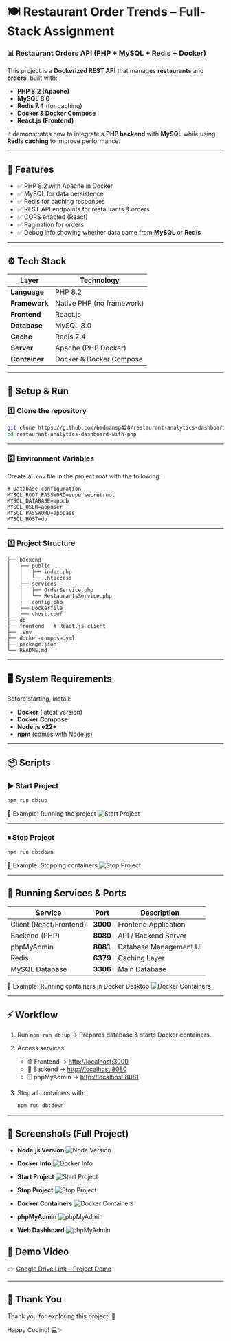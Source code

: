 # 🍽️ Restaurant Order Trends – Full-Stack Assignment

### 📊 Restaurant Orders API (PHP + MySQL + Redis + Docker)

This project is a **Dockerized REST API** that manages **restaurants** and **orders**, built with:

- **PHP 8.2 (Apache)**
- **MySQL 8.0**
- **Redis 7.4** (for caching)
- **Docker & Docker Compose**
- **React.js (Frontend)**

It demonstrates how to integrate a **PHP backend** with **MySQL** while using **Redis caching** to improve performance.  

---

## 📌 Features
- ✅ PHP 8.2 with Apache in Docker
- ✅ MySQL for data persistence
- ✅ Redis for caching responses
- ✅ REST API endpoints for restaurants & orders
- ✅ CORS enabled (React)
- ✅ Pagination for orders
- ✅ Debug info showing whether data came from **MySQL** or **Redis**

---

## ⚙️ Tech Stack

| Layer          | Technology         |
|----------------|--------------------|
| **Language**   | PHP 8.2            |
| **Framework**  | Native PHP (no framework) |
| **Frontend**   | React.js           |
| **Database**   | MySQL 8.0          |
| **Cache**      | Redis 7.4          |
| **Server**     | Apache (PHP Docker)|
| **Container**  | Docker & Docker Compose |

---

## 🚀 Setup & Run

### 1️⃣ Clone the repository
```bash
git clone https://github.com/badmansp420/restaurant-analytics-dashboard-with-php.git
cd restaurant-analytics-dashboard-with-php
````

---

### 2️⃣ Environment Variables

Create a `.env` file in the project root with the following:

```env
# Database configuration
MYSQL_ROOT_PASSWORD=supersecretroot
MYSQL_DATABASE=appdb
MYSQL_USER=appuser
MYSQL_PASSWORD=apppass
MYSQL_HOST=db
```

---

### 3️⃣ Project Structure

```plaintext
├── backend
│   ├── public
│   │   ├── index.php
│   │   └── .htaccess 
│   ├── services
│   │   ├── OrderService.php
│   │   └── RestaurantsService.php
│   ├── config.php
│   ├── Dockerfile
│   └── vhost.conf
├── db
├── frontend   # React.js client
├── .env
├── docker-compose.yml
├── package.json
└── README.md
```

---

## 🖥️ System Requirements

Before starting, install:

* **Docker** (latest version)
* **Docker Compose**
* **Node.js v22+**
* **npm** (comes with Node.js)

---

## 📦 Scripts

### ▶️ Start Project

```bash
npm run db:up
```

📸 Example: Running the project
![Start Project](./screenshots/start-project.png "Start Project")

---

### ⏹ Stop Project

```bash
npm run db:down
```

📸 Example: Stopping containers
![Stop Project](./screenshots/stop-project.png "Stop Project")


---

## 🔌 Running Services & Ports

| Service                 | Port     | Description            |
| ----------------------- | -------- | ---------------------- | 
| Client (React/Frontend) | **3000** | Frontend Application   | 
| Backend (PHP)           | **8080** | API / Backend Server   | 
| phpMyAdmin              | **8081** | Database Management UI | 
| Redis                   | **6379** | Caching Layer          | 
| MySQL Database          | **3306** | Main Database          | 

📸 Example: Running containers in Docker Desktop
![Docker Containers](https://i.ibb.co/fcTpy5r/Screenshot-2025-08-30-153516.png "Docker Containers")

---

## ⚡ Workflow

1. Run `npm run db:up` → Prepares database & starts Docker containers.
2. Access services:

   * 🌐 Frontend → [http://localhost:3000](http://localhost:3000)
   * 🔧 Backend → [http://localhost:8080](http://localhost:8080)
   * 🗄️ phpMyAdmin → [http://localhost:8081](http://localhost:8081)
3. Stop all containers with:

   ```bash
   npm run db:down
   ```


---

## 📸 Screenshots (Full Project)

- **Node.js Version**
  ![Node Version](./screenshots/node-version.png)

- **Docker Info**
  ![Docker Info](./screenshots/docker-info.png)

- **Start Project**
  ![Start Project](./screenshots/start-project.png)

- **Stop Project**
  ![Stop Project](./screenshots/stop-project.png)

- **Docker Containers**
  ![Docker Containers](https://i.ibb.co/fcTpy5r/Screenshot-2025-08-30-153516.png)

- **phpMyAdmin**
  ![phpMyAdmin](./screenshots/phpMyAdmin.png)

- **Web Dashboard**
  ![phpMyAdmin](./screenshots/webview.png)



## 🎥 Demo Video

👉 [Google Drive Link – Project Demo](https://drive.google.com/file/d/1kAmr8b6MIkVou1vWyK9tfBQ4D6_9FCgL/view?usp=sharing) 



---

## 🙏 Thank You  

Thank you for exploring this project! 🚀    

Happy Coding! 💻✨